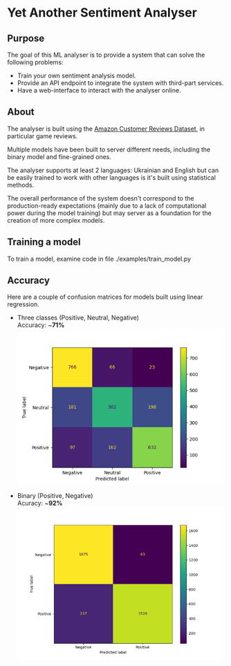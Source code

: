 # Yet Another Sentiment Analyser

## Purpose
The goal of this ML analyser is to provide a system that can solve the following problems:
- Train your own sentiment analysis model.
- Provide an API endpoint to integrate the system with third-part services.
- Have a web-interface to interact with the analyser online.

## About
The analyser is built using the [Amazon Customer Reviews Dataset](https://s3.amazonaws.com/amazon-reviews-pds/readme.html), in particular game reviews.

Multiple models have been built to server different needs, including the binary model and fine-grained ones.

The analyser supports at least 2 languages: Ukrainian and English but can be easily trained to work with other languages is it's built using statistical methods.

The overall performance of the system doesn't correspond to the production-ready expectations (mainly due to a lack of computational power during the model training) but may server as a foundation for the creation of more complex models.

## Training a model
To train a model, examine code in file ./examples/train_model.py

## Accuracy
Here are a couple of confusion matrices for models built using linear regression.
- Three classes (Positive, Neutral, Negative)<br/>
  Accuracy: ~**71%**<br/>
![Cool!](./assets/linear_three.png?raw=true "Three classes (Positive, Neutral, Negative)")<br/>

- Binary (Positive, Negative)<br/>
  Acuracy: ~**92%**<br/>
![Cool!](./assets/linear_binary.png?raw=true "Three classes (Positive, Neutral, Negative)")<br/>
